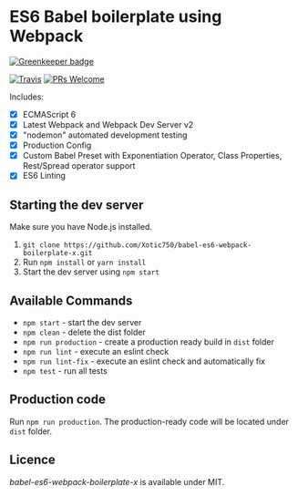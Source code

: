 # ES6 Babel boilerplate using Webpack

[![Greenkeeper badge](https://badges.greenkeeper.io/Xotic750/babel-es6-webpack-boilerplate-x.svg)](https://greenkeeper.io/)

[![Travis](https://img.shields.io/travis/Xotic750/babel-es6-webpack-boilerplate-x/master.svg?style=flat-square)](https://travis-ci.org/Xotic750/babel-es6-webpack-boilerplate-x) [![PRs Welcome](https://img.shields.io/badge/PRs-welcome-brightgreen.svg?style=flat-square)](http://makeapullrequest.com)

Includes: 

- [x] ECMAScript 6
- [x] Latest Webpack and Webpack Dev Server v2
- [x] "nodemon" automated development testing
- [x] Production Config
- [x] Custom Babel Preset with Exponentiation Operator, Class Properties, Rest/Spread operator support 
- [x] ES6 Linting

## Starting the dev server

Make sure you have Node.js installed.

1. `git clone https://github.com/Xotic750/babel-es6-webpack-boilerplate-x.git`
2. Run `npm install` or `yarn install`
3. Start the dev server using `npm start`

## Available Commands

- `npm start` - start the dev server
- `npm clean` - delete the dist folder
- `npm run production` - create a production ready build in `dist` folder
- `npm run lint` - execute an eslint check
- `npm run lint-fix` - execute an eslint check and automatically fix
- `npm test` - run all tests


## Production code

Run `npm run production`. The production-ready code will be located under `dist` folder.

## Licence

_babel-es6-webpack-boilerplate-x_ is available under MIT.
